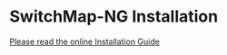 # SwitchMap-NG Installation

[Please read the online Installation Guide](https://switchmap-ng.readthedocs.io/en/latest/)

